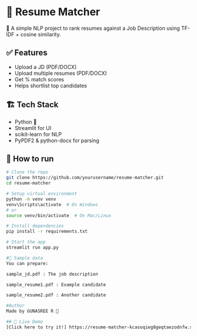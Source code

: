 # 📄 Resume Matcher

🚀 A simple NLP project to rank resumes against a Job Description using TF-IDF + cosine similarity.

## ✅ Features
- Upload a JD (PDF/DOCX)
- Upload multiple resumes (PDF/DOCX)
- Get % match scores
- Helps shortlist top candidates

## 🏗️ Tech Stack
- Python 🐍
- Streamlit for UI
- scikit-learn for NLP
- PyPDF2 & python-docx for parsing

## 🚀 How to run
```bash
# Clone the repo
git clone https://github.com/yourusername/resume-matcher.git
cd resume-matcher

# Setup virtual environment
python -m venv venv
venv\Scripts\activate  # On Windows
# or
source venv/bin/activate  # On Mac/Linux

# Install dependencies
pip install -r requirements.txt

# Start the app
streamlit run app.py

#📝 Sample data
You can prepare:

sample_jd.pdf : The job description

sample_resume1.pdf : Example candidate

sample_resume2.pdf : Another candidate

#Author
Made by GUNASREE R 🚀

## 🚀 Live Demo
[Click here to try it!] https://resume-matcher-kcasoqieg8geqtaezodnfw.streamlit.app/
